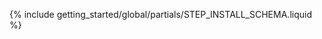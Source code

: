 <!-- TODO insert presentation -->
{% include getting_started/global/partials/STEP_INSTALL_SCHEMA.liquid  %}
